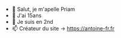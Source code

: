 - 👋 Salut, je m'apelle Priam
- 👀 J'ai 15ans
- 🌱 Je suis en 2nd 
- 📫 Créateur du site -> https://antoine-fr.fr
